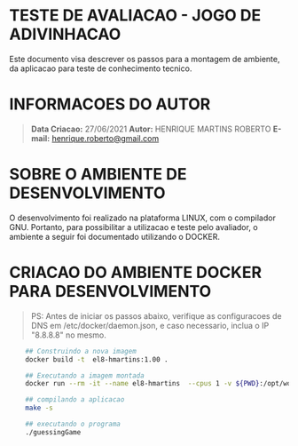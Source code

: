 
# TESTE DE AVALIACAO - JOGO DE ADIVINHACAO

Este documento visa descrever os passos para a montagem de ambiente, da aplicacao para teste de conhecimento tecnico.


# INFORMACOES DO AUTOR

> **Data Criacao:** 27/06/2021
> **Autor:** HENRIQUE MARTINS ROBERTO
> **E-mail:** henrique.roberto@gmail.com


# SOBRE O AMBIENTE DE DESENVOLVIMENTO

O desenvolvimento foi realizado na plataforma LINUX, com o compilador GNU. Portanto, para possibilitar a utilizacao e teste pelo avaliador, o ambiente a seguir foi documentado utilizando o DOCKER.


# CRIACAO DO AMBIENTE DOCKER PARA DESENVOLVIMENTO

> PS: Antes de iniciar os passos abaixo, verifique as configuracoes de DNS em /etc/docker/daemon.json, e caso necessario, inclua o IP "8.8.8.8" no mesmo.


```sh
    ## Construindo a nova imagem
    docker build -t  el8-hmartins:1.00 .

    ## Executando a imagem montada
    docker run --rm -it --name el8-hmartins  --cpus 1 -v ${PWD}:/opt/workspace  el8-hmartins:1.00  /bin/bash

    ## compilando a aplicacao
    make -s

    ## executando o programa
    ./guessingGame

 ```
